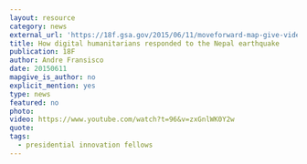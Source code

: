 ```yaml
---
layout: resource
category: news
external_url: 'https://18f.gsa.gov/2015/06/11/moveforward-map-give-video/'
title: How digital humanitarians responded to the Nepal earthquake
publication: 18F
author: Andre Fransisco
date: 20150611
mapgive_is_author: no
explicit_mention: yes
type: news
featured: no
photo:
video: https://www.youtube.com/watch?t=96&v=zxGnlWK0Y2w
quote:
tags:
  - presidential innovation fellows
---
```

